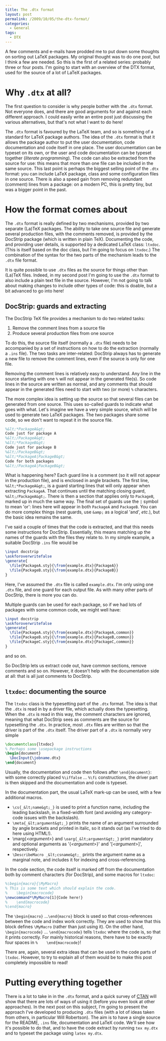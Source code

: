 ```yaml
---
title: The .dtx format
layout: post
permalink: /2009/10/05/the-dtx-format/
categories:
  - General
tags:
  - DTX
---
```

A few comments and e-mails have prodded me to put down some thoughts on sorting out LaTeX packages. My original thought was to do one post, but I think a few are needed. So this is the first of a related series: probably three or four posts. I'm going to start with an overview of the DTX format, used for the source of a lot of LaTeX packages.

# Why `.dtx` at all?

The first question to consider is why people bother with the `.dtx` format. Not everyone does, and there are good arguments for and against each different approach. I could easily write an entire post just discussing the various alternatives, but that's not what I want to do here!

The `.dtx` format is favoured by the LaTeX team, and so is something of a standard for LaTeX package authors. The idea of the `.dtx` format is that it allows the package author to put the user documentation, code documentation and code itself in one place.  The user documentation can be typeset on its own, or the user and code documentation can be typeset together (_literate programming_). The code can also be extracted from the source for use: this means that more than one file can be included in the same source. This last point is perhaps the biggest selling point of the `.dtx` format: you can include LaTeX package, class and some configuration files in one source. There is also a speed gain from removing redundant (comment) lines from a package: on a modern PC, this is pretty tiny, but was a bigger point in the past.

# How the format comes about

The `.dtx` format is really defined by two mechanisms, provided by two separate (La)TeX packages. The ability to take one source file and generate several production files, with the comments removed, is provided by the DocStrip package (which is written in plain TeX). Documenting the code, and providing user details, is supported by a dedicated LaTeX class: `ltxdoc`. (This is itself based on the doc class, but I'm going to focus on `ltxdoc`.) The combination of the syntax for the two parts of the mechanism leads to the `.dtx` file format.

It is quite possible to use `.dtx` files as the source for things other than (La)TeX files. Indeed, in my second post I'm going to use the `.dtx` format to also include a plain text file in the source. However, I'm not going to talk about making changes to include other types of code: this is doable, but a bit advanced to go into here!

## DocStrip: guards and extracting

The DocStrip TeX file provides a mechanism to do two related tasks:

1. Remove the comment lines from a source file
2. Produce several production files from one source

To do this, the source file itself (normally a `.dtx` file) needs to be accompanied by a set of instructions on how to do the extraction (normally a `.ins` file). The two tasks are inter-related: DocStrip always has to generate a new file to remove the comment lines, even if the source is only for one file.

Removing the comment lines is relatively easy to understand. Any line in the source starting with one `%` will not appear in the generated file(s). So code lines in the source are written as normal, and any comments that should appear in the generated files need to start with two (or more) `%` characters.

The more complex idea is setting up the source so that several files can be generated from one source. This uses so-called guards to indicate what goes with what. Let's imagine we have a very simple source, which will be used to generate two LaTeX packages. The two packages share some code, so we don't want to repeat it in the source file.

```latex
%&lt;*PackageA&gt;
Code just for package A
%&lt;/PackageA&gt;
%&lt;*PackageB&gt;
Code just for package B
%&lt;/PackageB&gt;
%&lt;*PackageA|PackageB&gt;
Code for both packages
%&lt;/PackageA|PackageB&gt;
```

What is happening here? Each guard line is a comment (so it will not appear in the production file), and is enclosed in angle brackets. The first line, `%&lt;*PackageA&gt;`, is a guard starting lines that will only appear when extracting `PackageA`. That continues until the matching closing guard, `%&lt;/PackageA&gt;`. There is then a section that applies only to `PackageB`, marked up in much the same way. The final set of guards use the `|` symbol to mean 'or': lines here will appear in both `PackageA` and `PackageB`. You can do more complex things (nest guards, use `&amp;` as a logical 'and', _etc_.), but the basic idea remains the same.

I've said a couple of times that the code is extracted, and that this needs some instructions for DocStrip. Essentially, this means matching up the names of the guards with the files they relate to. In my simple example, a suitable DocStrip `.ins` file would be

```latex
\input docstrip
\askforoverwritefalse
\generate{
  \file{PackageA.sty}{\from{example.dtx}{PackageA}}
  \file{PackageB.sty}{\from{example.dtx}{PackageB}}
}
```

Here, I've assumed the `.dtx` file is called `example.dtx`. I'm only using one `.dtx` file, and one guard for each output file. As with many other parts of DocStrip, there is more you can do.

Multiple guards can be used for each package, so if we had lots of packages with some common code, we might well have:

```latex
\input docstrip
\askforoverwritefalse
\generate{
  \file{PackageA.sty}{\from{example.dtx}{PackageA,common}}
  \file{PackageB.sty}{\from{example.dtx}{PackageB,common}}
  \file{PackageC.sty}{\from{example.dtx}{PackageC,common}}
}
```

and so on.

So DocStrip lets us extract code out, have common sections, remove comments and so on. However, it doesn't help with the documentation side at all: that is all just comments to DocStrip.

## `ltxdoc`: documenting the source

The `ltxdoc` class is the typesetting part of the `.dtx` format. The idea is that the `.dtx` is read in by a driver file, which actually does the typesetting. When the `.dtx` is read in this way, the comment characters are ignored, meaning that what DocStrip sees as comments are the source for typesetting the `.dtx`. In practice, most `.dtx` files are written so that the driver is part of the `.dtx` itself. The driver part of a `.dtx` is normally very simple

```latex
\documentclass{ltxdoc}
% Perhaps some \usepackage instructions
\begin{document}
  \DocInput{\jobname.dtx}
\end{document}
```

Usually, the documentation and code then follows after `\end{document}`: with some correctly placed `%\iffalse` ... `%\fi` constructions, the driver part is then skipped and the documentation and code is typeset.

In the documentation part, the usual LaTeX mark-up can be used, with a few additional macros.

- `\cs{_&lt;name&gt;_}` is used to print a function name, including the leading backslash, in a fixed-width font (and avoiding any category-code issues with the backslash).
- `\meta{_&lt;argument&gt;_}` prints the name of an argument surrounded by angle brackets and printed in italic, so it stands out (as I've tried to do here using HTML!).
- \marg{_&lt;argument&gt;_} and `\oarg{_&lt;argument&gt;_}` print mandatory and optional arguments as '{_&lt;argument&gt;_}' and '[_&lt;argument&gt;_]', respectively.
- `\DescribeMacro _&lt;csname&gt;_` prints the argument name as a marginal note, and includes it for indexing and cross-referencing.

In the code section, the code itself is marked off from the documentation both by comment characters (for DocStrip), and some macros for `ltxdoc`:

```latex
%\begin{macro}{\MyMacro}
% This is some text which should explain the code.
%    \begin{macrocode}
\newcommand*\MyMacro[1]{Code here!}
%    \end{macrocode}
%\end{macro}
```

The `\begin{macro}` ...`\end{macro}` block is used so that cross-references between the code and index work correctly. They are used to show that this block defines `\MyMacro` (rather than just using it). On the other hand, `\begin{macrocode}` ... `\end{macrocode}` tells `ltxdoc` where the code is, so that it prints correctly. For mainly historical reasons, there have to be exactly four spaces in `%    \end{macrocode}`!

There are, again, several extra ideas that can be used in the code parts of `ltxdoc`. However, to try to explain all of them would be to make this post completely impossible to read!

# Putting everything together

There is a lot to take in in the `.dtx` format, and a quick survey of [CTAN](https://www.ctan.org) will show that there are lots of ways of using it (before you even look at other approaches). In the next post on this subject, I'm going to present the approach I've developed to producing `.dtx` files (with a lot of ideas taken from others, in particular Will Robertson). The aim is to have a single source for the README, `.ins` file, documentation and LaTeX code. We'll see how it's possible to do that, and to have the code extract by running `tex my.dtx` and to typeset the package using `latex my.dtx`.
